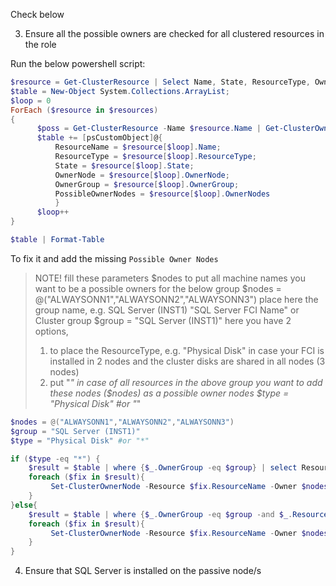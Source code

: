 Check below 

3. Ensure all the possible owners are checked for all clustered resources in the role

Run the below powershell script:

```powershell
$resource = Get-ClusterResource | Select Name, State, ResourceType, OwnerGroup, OwnerNode
$table = New-Object System.Collections.ArrayList;
$loop = 0
ForEach ($resource in $resources)
{
      $poss = Get-ClusterResource -Name $resource.Name | Get-ClusterOwnerNode
      $table += [psCustomObject]@{
          ResourceName = $resource[$loop].Name;
          ResourceType = $resource[$loop].ResourceType;
          State = $resource[$loop].State;
          OwnerNode = $resource[$loop].OwnerNode;
          OwnerGroup = $resource[$loop].OwnerGroup;
          PossibleOwnerNodes = $resource[$loop].OwnerNodes
          }
      $loop++
}

$table | Format-Table
```
To fix it and add the missing `Possible Owner Nodes`
>NOTE!
>fill these parameters $nodes to put all machine names you want to be a possible owners for the below group
>$nodes = @("ALWAYSONN1","ALWAYSONN2","ALWAYSONN3")
>place here the group name, e.g. SQL Server (INST1) "SQL Server FCI Name" or Cluster group
>$group = "SQL Server (INST1)"
>here you have 2 options,
>1. to place the ResourceType, e.g. "Physical Disk" in case your FCI is installed in 2 nodes and the cluster disks are shared in all nodes (3 nodes)
>2. put "*" in case of all resources in the above group you want to add these nodes ($nodes) as a possible owner nodes 
>$type = "Physical Disk" #or "*"

```powershell
$nodes = @("ALWAYSONN1","ALWAYSONN2","ALWAYSONN3")
$group = "SQL Server (INST1)"
$type = "Physical Disk" #or "*"

if ($type -eq "*") {
    $result = $table | where {$_.OwnerGroup -eq $group} | select ResourceName
    foreach ($fix in $result){
         Set-ClusterOwnerNode -Resource $fix.ResourceName -Owner $nodes
    }
}else{
    $result = $table | where {$_.OwnerGroup -eq $group -and $_.ResourceType -eq $type} | select ResourceName
    foreach ($fix in $result){
         Set-ClusterOwnerNode -Resource $fix.ResourceName -Owner $nodes
    }
}

```
4. Ensure that SQL Server is installed on the passive node/s

